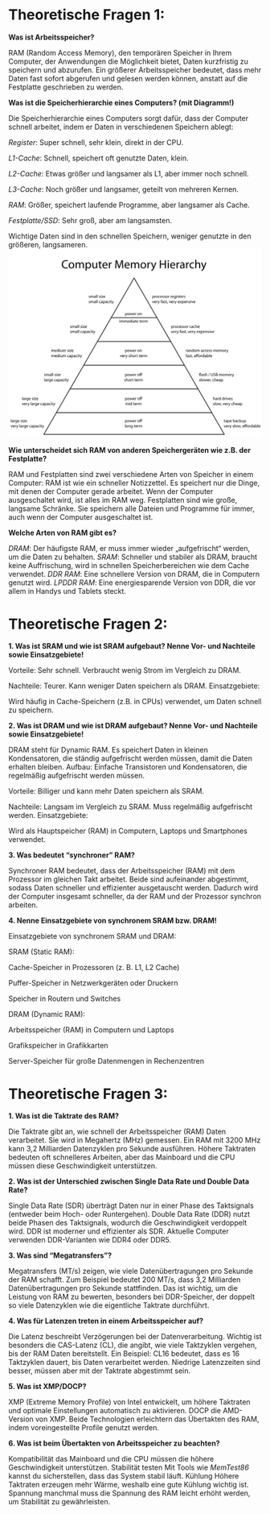 # Theoretische Fragen 1:

**Was ist Arbeitsspeicher?**

RAM (Random Access Memory), den temporären Speicher in Ihrem Computer, der Anwendungen die Möglichkeit bietet, Daten kurzfristig zu speichern und abzurufen. Ein größerer Arbeitsspeicher bedeutet, dass mehr Daten fast sofort abgerufen und gelesen werden können, anstatt auf die Festplatte geschrieben zu werden.

**Was ist die Speicherhierarchie eines Computers? (mit Diagramm!)**

Die Speicherhierarchie eines Computers sorgt dafür, dass der Computer schnell arbeitet, indem er Daten in verschiedenen Speichern ablegt:

*Register*: Super schnell, sehr klein, direkt in der CPU.

*L1-Cache*: Schnell, speichert oft genutzte Daten, klein.

*L2-Cache*: Etwas größer und langsamer als L1, aber immer noch schnell.

*L3-Cache*: Noch größer und langsamer, geteilt von mehreren Kernen.

*RAM*: Größer, speichert laufende Programme, aber langsamer als Cache.

*Festplatte/SSD*: Sehr groß, aber am langsamsten.

Wichtige Daten sind in den schnellen Speichern, weniger genutzte in den größeren, langsameren.
![Diagramm](Bilder_Infobase/Speicherhierarchie_diagramm.png)

**Wie unterscheidet sich RAM von anderen Speichergeräten wie z.B. der Festplatte?**

RAM und Festplatten sind zwei verschiedene Arten von Speicher in einem Computer:
RAM ist wie ein schneller Notizzettel. Es speichert nur die Dinge, mit denen der Computer gerade arbeitet. Wenn der Computer ausgeschaltet wird, ist alles im RAM weg.
Festplatten sind wie große, langsame Schränke. Sie speichern alle Dateien und Programme für immer, auch wenn der Computer ausgeschaltet ist.

**Welche Arten von RAM gibt es?**

*DRAM*: Der häufigste RAM, er muss immer wieder „aufgefrischt“ werden, um die Daten zu behalten.
*SRAM*: Schneller und stabiler als DRAM, braucht keine Auffrischung, wird in schnellen Speicherbereichen wie dem Cache verwendet.
*DDR RAM*: Eine schnellere Version von DRAM, die in Computern genutzt wird.
*LPDDR RAM*: Eine energiesparende Version von DDR, die vor allem in Handys und Tablets steckt.


# Theoretische Fragen 2:

**1. Was ist SRAM und wie ist SRAM aufgebaut? Nenne Vor- und Nachteile sowie Einsatzgebiete!**


Vorteile:
Sehr schnell.
Verbraucht wenig Strom im Vergleich zu DRAM.

Nachteile:
Teurer.
Kann weniger Daten speichern als DRAM.
Einsatzgebiete:

Wird häufig in Cache-Speichern (z.B. in CPUs) verwendet, um Daten schnell zu speichern.

**2. Was ist DRAM und wie ist DRAM aufgebaut? Nenne Vor- und Nachteile sowie Einsatzgebiete!**

DRAM steht für Dynamic RAM. Es speichert Daten in kleinen Kondensatoren, die ständig aufgefrischt werden müssen, damit die Daten erhalten bleiben.
Aufbau: Einfache Transistoren und Kondensatoren, die regelmäßig aufgefrischt werden müssen.

Vorteile:
Billiger und kann mehr Daten speichern als SRAM.

Nachteile:
Langsam im Vergleich zu SRAM.
Muss regelmäßig aufgefrischt werden.
Einsatzgebiete:

Wird als Hauptspeicher (RAM) in Computern, Laptops und Smartphones verwendet.

**3. Was bedeutet “synchroner” RAM?**

Synchroner RAM bedeutet, dass der Arbeitsspeicher (RAM) mit dem Prozessor im gleichen Takt arbeitet.
Beide sind aufeinander abgestimmt, sodass Daten schneller und effizienter ausgetauscht werden. Dadurch wird der Computer insgesamt schneller, da der RAM und der Prozessor synchron arbeiten.

**4. Nenne Einsatzgebiete von synchronem SRAM bzw. DRAM!**

Einsatzgebiete von synchronem SRAM und DRAM:

SRAM (Static RAM):

Cache-Speicher in Prozessoren (z. B. L1, L2 Cache)

Puffer-Speicher in Netzwerkgeräten oder Druckern

Speicher in Routern und Switches

DRAM (Dynamic RAM):

Arbeitsspeicher (RAM) in Computern und Laptops

Grafikspeicher in Grafikkarten

Server-Speicher für große Datenmengen in Rechenzentren


# Theoretische Fragen 3:

**1. Was ist die Taktrate des RAM?**

Die Taktrate gibt an, wie schnell der Arbeitsspeicher (RAM) Daten verarbeitet. Sie wird in Megahertz (MHz) gemessen. Ein RAM mit 3200 MHz kann 3,2 Milliarden Datenzyklen pro Sekunde ausführen. Höhere Taktraten bedeuten oft schnelleres Arbeiten, aber das Mainboard und die CPU müssen diese Geschwindigkeit unterstützen.

**2. Was ist der Unterschied zwischen Single Data Rate und Double Data Rate?**

Single Data Rate (SDR) überträgt Daten nur in einer Phase des Taktsignals (entweder beim Hoch- oder Runtergehen).
Double Data Rate (DDR) nutzt beide Phasen des Taktsignals, wodurch die Geschwindigkeit verdoppelt wird. DDR ist moderner und effizienter als SDR. Aktuelle Computer verwenden DDR-Varianten wie DDR4 oder DDR5.

**3. Was sind “Megatransfers”?**

Megatransfers (MT/s) zeigen, wie viele Datenübertragungen pro Sekunde der RAM schafft. Zum Beispiel bedeutet 200 MT/s, dass 3,2 Milliarden Datenübertragungen pro Sekunde stattfinden. Das ist wichtig, um die Leistung von RAM zu bewerten, besonders bei DDR-Speicher, der doppelt so viele Datenzyklen wie die eigentliche Taktrate durchführt.

**4. Was für Latenzen treten in einem Arbeitsspeicher auf?**

Die Latenz beschreibt Verzögerungen bei der Datenverarbeitung. Wichtig ist besonders die CAS-Latenz (CL), die angibt, wie viele Taktzyklen vergehen, bis der RAM Daten bereitstellt. Ein Beispiel: CL16 bedeutet, dass es 16 Taktzyklen dauert, bis Daten verarbeitet werden. Niedrige Latenzzeiten sind besser, müssen aber mit der Taktrate abgestimmt sein.

**5. Was ist XMP/DOCP?**

XMP (Extreme Memory Profile) von Intel entwickelt, um höhere Taktraten und optimale Einstellungen automatisch zu aktivieren.
DOCP die AMD-Version von XMP. Beide Technologien erleichtern das Übertakten des RAM, indem voreingestellte Profile genutzt werden.

**6. Was ist beim Übertakten von Arbeitsspeicher zu beachten?**

Kompatibilität das Mainboard und die CPU müssen die höhere Geschwindigkeit unterstützen.
Stabilität testen Mit Tools wie *MemTest86* kannst du sicherstellen, dass das System stabil läuft.
Kühlung Höhere Taktraten erzeugen mehr Wärme, weshalb eine gute Kühlung wichtig ist.
Spannung manchmal muss die Spannung des RAM leicht erhöht werden, um Stabilität zu gewährleisten.
